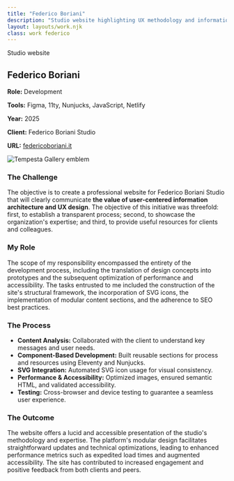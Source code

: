 ```yaml
---
title: "Federico Boriani"
description: "Studio website highlighting UX methodology and information architecture. Modular components, performance-focused, and client-facing resources."
layout: layouts/work.njk
class: work federico
---
```

<section> 
<p role="text" class="title">Studio website</p>

# Federico Boriani


<section class="work-metadata">
  <p><strong>Role:</strong> Development</p>
  <p><strong>Tools:</strong> Figma, 11ty, Nunjucks, JavaScript, Netlify</p>
  <p><strong>Year:</strong> 2025</p>
  <p><strong>Client:</strong> Federico Boriani Studio</p>
  <p><strong>URL:</strong> <a href="https://federicoboriani.it/">federicoboriani.it</a></p>
</section>  

<div class="work-image">
  <img src="/images/federicoboriani-it.jpg" alt="Tempesta Gallery emblem" class=""> 
</div>

### The Challenge

The objective is to create a professional website for Federico Boriani Studio that will clearly communicate **the value of user-centered information architecture and UX design**. The objective of this initiative was threefold: first, to establish a transparent process; second, to showcase the organization's expertise; and third, to provide useful resources for clients and colleagues.

### My Role

The scope of my responsibility encompassed the entirety of the development process, including the translation of design concepts into prototypes and the subsequent optimization of performance and accessibility. The tasks entrusted to me included the construction of the site's structural framework, the incorporation of SVG icons, the implementation of modular content sections, and the adherence to SEO best practices.

### The Process

- **Content Analysis:** Collaborated with the client to understand key messages and user needs.
- **Component-Based Development:** Built reusable sections for process and resources using Eleventy and Nunjucks.
- **SVG Integration:** Automated SVG icon usage for visual consistency.
- **Performance & Accessibility:** Optimized images, ensured semantic HTML, and validated accessibility.
- **Testing:** Cross-browser and device testing to guarantee a seamless user experience.

### The Outcome

The website offers a lucid and accessible presentation of the studio's methodology and expertise. The platform's modular design facilitates straightforward updates and technical optimizations, leading to enhanced performance metrics such as expedited load times and augmented accessibility. The site has contributed to increased engagement and positive feedback from both clients and peers.

</section>
